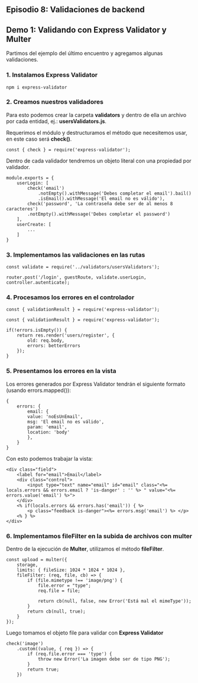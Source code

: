 ## Episodio 8:  Validaciones de backend 

## Demo 1: Validando con Express Validator y Multer

Partimos del ejemplo del último encuentro y agregamos algunas validaciones.

### 1. Instalamos Express Validator

```npm i express-validator```

### 2. Creamos nuestros validadores

Para esto podemos crear la carpeta **validators** y dentro de ella un archivo por cada entidad, ej.: **usersValidators.js**.

Requerimos el módulo y destructuramos el método que necesitemos usar, en este caso será **check()**.

```const { check } = require('express-validator');```

Dentro de cada validador tendremos un objeto literal con una propiedad por validador.

```
module.exports = {
    userLogin: [
        check('email')
            .notEmpty().withMessage('Debes completar el email').bail()
            .isEmail().withMessage('El email no es válido'),
        check('password', 'La contraseña debe ser de al menos 8 caracteres')
        .notEmpty().withMessage('Debes completar el password')
    ],
    userCreate: [ 
        ...
    ]
}
```

### 3. Implementamos las validaciones en las rutas

```const validate = require('../validators/usersValidators');```

```router.post('/login', guestRoute, validate.userLogin, controller.autenticate);```

### 4. Procesamos los errores en el controlador

```const { validationResult } = require('express-validator');```

```
const { validationResult } = require('express-validator');

if(!errors.isEmpty()) {
    return res.render('users/register', { 
        old: req.body, 
        errors: betterErrors 
    });
}
```

### 5. Presentamos los errores en la vista

Los errores generados por Express Validator tendrán el siguiente formato (usando errors.mapped()):

```
{
    errors: {
        email: {
        value: 'noEsUnEmail',
        msg: 'El email no es válido',
        param: 'email',
        location: 'body'
        },
    }
}
```

Con esto podemos trabajar la vista:

```
<div class="field">
    <label for="email">Email</label>
    <div class="control">
        <input type="text" name="email" id="email" class="<%= locals.errors && errors.email ? 'is-danger' : '' %> " value="<%= errors.value('email') %>">
    </div>
    <% if(locals.errors && errors.has('email')) { %>
        <p class="feedback is-danger"><%= errors.msg('email') %> </p>
    <% } %>
</div>
```

### 6. Implementamos fileFilter en la subida de archivos con multer

Dentro de la ejecución de **Multer**, utilizamos el método **fileFilter**.

```
const upload = multer({ 
    storage,
    limits: { fileSize: 1024 * 1024 * 1024 },
    fileFilter: (req, file, cb) => {
        if (file.mimetype !== 'image/png') {
            file.error = "type";
            req.file = file;

            return cb(null, false, new Error('Está mal el mimeType'));
        }
        return cb(null, true);
    }
});
```

Luego tomamos el objeto file para validar con **Express Validator**

```
check('image')
    .custom((value, { req }) => {
        if (req.file.error === 'type') {
            throw new Error('La imagen debe ser de tipo PNG');
        }
        return true;
    })
```